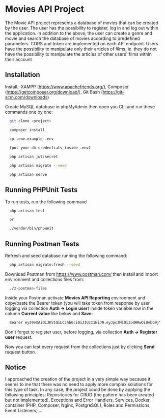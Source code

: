 
# Movies API Project

The Movie API project represents a database of movies that can be created by the user. The user has the possibility to register, log in and log out within the application. In addition to the above, the user can create a genre and movie and search the database of movies according to predefined parameters.
CORS and token are implemented on each API endpoint. Users have the possibility to manipulate only their articles of films, ie. they do not have the possibility to manipulate the articles of other users' films within their account


## Installation

Install.: 
XAMPP (https://www.apachefriends.org/), 
Composer (https://getcomposer.org/download/), 
Git Bash (https://git-scm.com/downloads) 

Create MySQL database in phpMyAdmin then open you CLI and run these commands one by one:

```bash
  git clone <project>

  composer install

  cp .env.example .env 
  
  (put your db credentials inside .env)

  php artisan jwt:secret

  php artisan migrate --seed

  php artisan serve


```
    
## Running PHPUnit Tests

To run tests, run the following command

```bash
  php artisan test

  or

  ./vendor/bin/phpunit
```
## Running Postman Tests

Refresh and seed database running the following command:

```bash
  php artisan migrate:fresh --seed
```
Download Postman from https://www.postman.com/ then install and import environment and collections files from:

```bash
  ./z-postman-files
```
Inside your Postman activate <b>Movies API Reporting</b> environment and copy/paste the Bearer token (you will take token from response by user logging via collection <b>Auth -> Login user</b>) inside token variable row in the column <b>Current value</b> like below and <b>Save</b>:

```bash
  Bearer eyJ0eXAiOiJKV1QiLCJhbGciOiJIUzI1NiJ9.eyJpc3MiOiJodHRwOi8vbG9jYWxob3N0OjgwMDAvYXBpL3YxL2xvZ2luIiwiaWF0IjoxNjg4MDM1MjgyLCJleHAiOjE2ODgwMzg4ODIsIm5iZiI6MTY4ODAzNTI4MiwianRpIjoiNFJwNUd1dGdJTWMzWjJ1MiIsInN1YiI6IjExIiwicHJ2IjoiMjNiZDVjODk0OWY2MDBhZGIzOWU3MDFjNDAwODcyZGI3YTU5NzZmNyJ9.uf7QsEz_vrreHbx-wZ4LE7Y0w0Mpu-25FK7K9jn6J1I
```
Don't forget to register user, before logging, via collection <b>Auth -> Register user</b> request.

Now you can test every request from the collections just by clicking <b>Send</b> request button.

## Notice

I approached the creation of the project in a very simple way because it seems to me that there was no need to apply more complex solutions for this type of task. In any case, the project could be done by applying the following principles: Repositories for CRUD (the pattern has been created but not implemented), Exceptions and Error Handlers, Services, Docker container (PHP, Composer, Nginx, PostgreSQL), Roles and Permissions, Event Listeners, ...